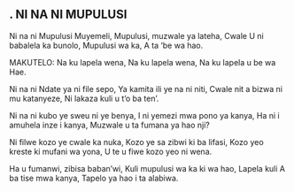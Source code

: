 ## . NI NA NI MUPULUSI

Ni na ni Mupulusi Muyemeli,
Mupulusi, muzwale ya lateha,
Cwale U ni babalela ka bunolo,
Mupulusi wa ka, A ta ‘be wa hao.

MAKUTELO:
Na ku lapela wena, Na ku lapela wena,
Na ku lapela u be wa Hae.


Ni na ni Ndate ya ni file sepo,
Ya kamita ili ye na ni niti,
Cwale nit a bizwa ni mu katanyeze,
Ni lakaza kuli u t’o ba ten’.


Ni na ni kubo ye sweu ni ye benya,
I ni yemezi mwa pono ya kanya,
Ha ni i amuhela inze i kanya,
Muzwale u ta fumana ya hao nji?


Ni filwe kozo ye cwale ka nuka,
Kozo ye sa zibwi ki ba lifasi,
Kozo yeo kreste ki mufani wa yona,
U te u fiwe kozo yeo ni wena.


Ha u fumanwi, zibisa baban’wi,
Kuli mupulusi wa ka ki wa hao,
Lapela kuli A ba tise mwa kanya,
Tapelo ya hao i ta alabiwa.

